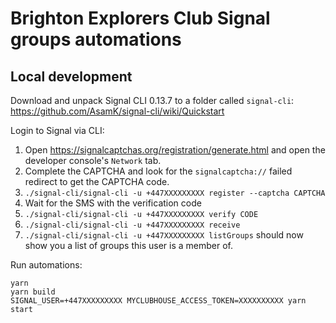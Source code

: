 # Brighton Explorers Club Signal groups automations

## Local development

Download and unpack Signal CLI 0.13.7 to a folder called `signal-cli`: https://github.com/AsamK/signal-cli/wiki/Quickstart

Login to Signal via CLI:

1. Open https://signalcaptchas.org/registration/generate.html and open the developer console's `Network` tab.
2. Complete the CAPTCHA and look for the `signalcaptcha://` failed redirect to get the CAPTCHA code.
3. `./signal-cli/signal-cli -u +447XXXXXXXXX register --captcha CAPTCHA`
4. Wait for the SMS with the verification code
5. `./signal-cli/signal-cli -u +447XXXXXXXXX verify CODE`
6. `./signal-cli/signal-cli -u +447XXXXXXXXX receive`
7. `./signal-cli/signal-cli -u +447XXXXXXXXX listGroups` should now show you a list of groups this user is a member of.

Run automations:

```shell
yarn
yarn build
SIGNAL_USER=+447XXXXXXXXX MYCLUBHOUSE_ACCESS_TOKEN=XXXXXXXXXX yarn start
```
